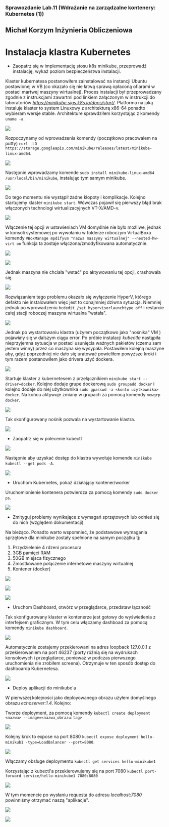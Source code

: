 ### Sprawozdanie Lab.11 (Wdrażanie na zarządzalne kontenery: Kubernetes (1))
## Michał Korzym Inżynieria Obliczeniowa

# Instalacja klastra Kubernetes

- Zaopatrz się w implementację stosu k8s minikube, przeprowadź instalację, wykaż poziom bezpieczeństwa instalacji.

Klaster kubernatesa postanowiłem zainstalować na instancji Ubuntu postawionej w VB (co okazało się nie łatwą sprawą opłaconą ofiarami w postaci martwej maszyny wirtualnej). Proces instalacji był przeprowadzany zgodnie z instrukcjami zawartmi pod linkiem załączonym w instrukcji do laboratoriów *https://minikube.sigs.k8s.io/docs/start/*. 
Platforma na jaką instaluje klaster to system Linuxowy z architekturą x86-64 ponadto wybieram wersje stable. Architekture sprawdziłem korzystając z komendy ```uname -a```.

![](./screenshots/architecture.png)

Rozpoczynamy od wprowadzenia komendy (początkowo pracowałem na putty) ```curl -LO https://storage.googleapis.com/minikube/releases/latest/minikube-linux-amd64```.

![](./screenshots/installKub1.png)

Następnie wprowadzamy komende ```sudo install minikube-linux-amd64 /usr/local/bin/minikube```, instalując tym samym minikube.

![](./screenshots/installKub2.png)

Do tego momentu nie wystąpił żadne kłopoty i komplikacje.
Kolejno startujemy klaster ```minikube start```. Wówczas pojawił się pierwszy błąd brak włączonych technologi wirtualizacyjnych VT-X/AMD-v. 

![](./screenshots/startKubError.png)

Włączenie tej opcji w ustawieniach VM domyślnie nie było możliwe, jednak w konsoli systemowej po wywołaniu w folderze roboczym VirtualBoxa komendy ```VBoxManage mpdifyvm "nazwa maszyny wirtualnej" --nested-hw-virt on``` funkcja ta zostaje włączona/zmodyfikowana automatycznie.

![](./screenshots/ProblemSolving.png)

![](./screenshots/VT_AMD.PNG.png)

Jednak maszyna nie chciała "wstać" po aktywowaniu tej opcji, crashowała się. 

![](./screenshots/errorVB.png)

Rozwiązaniem tego problemu okazało się wyłączenie HyperV, którego defakto nie instalowałem więc jest to conajmniej dziwna sytuacja. Niemniej jednak po wprowadzeniu ```bcdedit /set hypervisorlaunchtype off``` i restarcie całej stacji roboczej maszyna wirtualna "wstała".

![](./screenshots/hypervError.png)

Jednak po wystartowaniu klastra (użyłem początkowo jako "nośnika" VM ) pojawiały się w dalszym ciągu error. Po próbie instalacji *kubectla* nastąpiła nieprzyjemna sytuacja w postaci usunięcia ważnych pakietów (czemu sam jestem winny) przez co  maszyna się  wysypała. Postawiłem kolejną maszyne aby, gdyż poprzedniej nie dało się uratować powieliłem powyższe kroki i  tym razem postanowiłem jako drivera użyć dockera.

![](./screenshots/errorKub.png)

Startuje klaster z kubernetesem z przełącznikiem ```minikube start --driver=docker```. Kolejno dodaje grupe dockerową ```sudo groupadd docker``` i kolejno dodaje do niej użytkownika ```sudo gpasswd -a <konto uzytkownika> docker```. Na końcu aktywuje zmiany w grupach za pomocą komendy ```newgrp docker```.

![](./screenshots/config1.png)

Tak skonfigurowany nośnik pozwala na wystartowanie klastra.

![](./screenshots/success.png)

- Zaopatrz się w polecenie kubectl

![](./screenshots/kubectl.png)

Następnie aby uzyskać dostęp do klastra wywołuje komende ```minikube kubectl --get pods -A```.

![](./screenshots/KubernetesConf.png)

- Uruchom Kubernetes, pokaż działający kontener/worker

Uruchomionienie kontenera potwierdza za pomocą komendy ```sudo docker ps```.

![](./screenshots/ContainerWork.png)

- Zmityguj problemy wynikające z wymagań sprzętowych lub odnieś się do nich (względem dokumentacji)

Na bieżąco. Ponadto warto wspomnieć, że podstawowe wymagania sprzętowe dla minikube zostały spełnione na samym początku tj:

1. Przydzielenie 4 rdzeni procesora
2. 3GB pamięci RAM
3. 50GB miejsca fizycznego
4. Zmostkowane połączenie internetowe maszyny wirtualnej
5. Kontener (docker)

![](./screenshots/cpu1.png)

![](./screenshots/cpu2)

![](./screenshots/network.png)

- Uruchom Dashboard, otwórz w przeglądarce, przedstaw łączność

Tak skonfigurowany klaster w kontenerze jest gotowy do wyświetlenia z interfejsem graficznym. W tym celu włączamy dashboad za pomocą komendy ```minikube dashboard```.

![](./screenshots/dashboardCommand.png)

Automatycznie zostajemy przekierowani na adres loopback 127.0.0.1 z przekierowaniem na port 46237 (porty różnią się na wydrukach konsolowych i przeglądarce, ponieważ w podczas pierwszego uruchomienia nie zrobiłem screena). Otrzymuje w ten sposób dostęp do dashboarda Kubernetesa.

![](./screenshots/dashboard.png)

- Deploy aplikacji do minikube'a

W pierwszej kolejności jako deployowanego obrazu użyłem domyślnego obrazu *echoserver:1.4*. Kolejno: 

Tworze deployment, za pomocą komendy ```kubectl create deployment <nazwa> --image=<nazwa_obrazu:tag>```

![](./screenshots/create.png)

Kolejny krok to expose na port 8080 ```kubectl expose deployment hello-minikub1 -type=LoadBalancer --port=8080```.

![](./screenshots/expose.png)

Włączamy obsługe deploymentu ```kubectl get services hello-minikube1```

Korzystając z kubectl'a przekierowujemy się na port 7080 ```kubectl port-forward service/hello-minikube1 7080:8080```

![](/screenshots/forward.png)

W tym momencie po wysłaniu requesta do adresu *localhost:7080* powinniśmy otrzymać naszą "aplikacje".

![](./screenshots/basicDeploy.png)

![](./screenshots/DashboardResults.png)


















